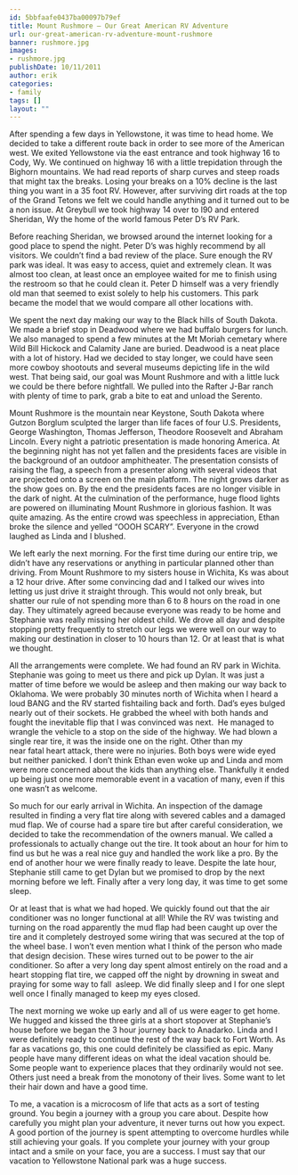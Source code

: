 ```yaml
---
id: 5bbfaafe0437ba00097b79ef
title: Mount Rushmore – Our Great American RV Adventure
url: our-great-american-rv-adventure-mount-rushmore
banner: rushmore.jpg
images:
- rushmore.jpg
publishDate: 10/11/2011
author: erik
categories:
- family
tags: []
layout: ""
---
```

After spending a few days in Yellowstone, it was time to head home. We decided to take a different route back in order to see more of the American west. We exited Yellowstone via the east entrance and took highway 16 to Cody, Wy. We continued on highway 16 with a little trepidation through the Bighorn mountains. We had read reports of sharp curves and steep roads that might tax the breaks. Losing your breaks on a 10% decline is the last thing you want in a 35 foot RV. However, after surviving dirt roads at the top of the Grand Tetons we felt we could handle anything and it turned out to be a non issue. At Greybull we took highway 14 over to I90 and entered Sheridan, Wy the home of the world famous Peter D&#8217;s RV Park.

Before reaching Sheridan, we browsed around the internet looking for a good place to spend the night. Peter D&#8217;s was highly recommend by all visitors. We couldn&#8217;t find a bad review of the place. Sure enough the RV park was ideal. It was easy to access, quiet and extremely clean. It was almost too clean, at least once an employee waited for me to finish using the restroom so that he could clean it. Peter D himself was a very friendly old man that seemed to exist solely to help his customers. This park became the model that we would compare all other locations with.

We spent the next day making our way to the Black hills of South Dakota. We made a brief stop in Deadwood where we had buffalo burgers for lunch. We also managed to spend a few minutes at the Mt Moriah cemetary where Wild Bill Hickock and Calamity Jane are buried. Deadwood is a neat place with a lot of history. Had we decided to stay longer, we could have seen more cowboy shootouts and several museums depicting life in the wild west. That being said, our goal was Mount Rushmore and with a little luck we could be there before nightfall. We pulled into the Rafter J-Bar ranch with plenty of time to park, grab a bite to eat and unload the Serento.

Mount Rushmore is the mountain near Keystone, South Dakota where Gutzon Borglum sculpted the larger than life faces of four U.S. Presidents, George Washington, Thomas Jefferson, Theodore Roosevelt and Abraham Lincoln. Every night a patriotic presentation is made honoring America. At the beginning night has not yet fallen and the presidents faces are visible in the background of an outdoor amphitheater. The presentation consists of raising the flag, a speech from a presenter along with several videos that are projected onto a screen on the main platform. The night grows darker as the show goes on. By the end the presidents faces are no longer visible in the dark of night. At the culmination of the performance, huge flood lights are powered on illuminating Mount Rushmore in glorious fashion. It was quite amazing. As the entire crowd was speechless in appreciation, Ethan broke the silence and yelled &#8220;OOOH SCARY&#8221;. Everyone in the crowd laughed as Linda and I blushed.

We left early the next morning. For the first time during our entire trip, we didn&#8217;t have any reservations or anything in particular planned other than driving. From Mount Rushmore to my sisters house in Wichita, Ks was about a 12 hour drive. After some convincing dad and I talked our wives into letting us just drive it straight through. This would not only break, but shatter our rule of not spending more than 6 to 8 hours on the road in one day. They ultimately agreed because everyone was ready to be home and Stephanie was really missing her oldest child. We drove all day and despite stopping pretty frequently to stretch our legs we were well on our way to making our destination in closer to 10 hours than 12. Or at least that is what we thought.

All the arrangements were complete. We had found an RV park in Wichita. Stephanie was going to meet us there and pick up Dylan. It was just a matter of time before we would be asleep and then making our way back to Oklahoma. We were probably 30 minutes north of Wichita when I heard a loud BANG and the RV started fishtailing back and forth. Dad&#8217;s eyes bulged nearly out of their sockets. He grabbed the wheel with both hands and fought the inevitable flip that I was convinced was next.  He managed to wrangle the vehicle to a stop on the side of the highway. We had blown a single rear tire, it was the inside one on the right. Other than my near fatal heart attack, there were no injuries. Both boys were wide eyed but neither panicked. I don&#8217;t think Ethan even woke up and Linda and mom were more concerned about the kids than anything else. Thankfully it ended up being just one more memorable event in a vacation of many, even if this one wasn&#8217;t as welcome.

So much for our early arrival in Wichita. An inspection of the damage resulted in finding a very flat tire along with severed cables and a damaged mud flap. We of course had a spare tire but after careful consideration, we decided to take the recommendation of the owners manual. We called a professionals to actually change out the tire. It took about an hour for him to find us but he was a real nice guy and handled the work like a pro. By the end of another hour we were finally ready to leave. Despite the late hour, Stephanie still came to get Dylan but we promised to drop by the next morning before we left. Finally after a very long day, it was time to get some sleep.

Or at least that is what we had hoped. We quickly found out that the air conditioner was no longer functional at all! While the RV was twisting and turning on the road apparently the mud flap had been caught up over the tire and it completely destroyed some wiring that was secured at the top of the wheel base. I won&#8217;t even mention what I think of the person who made that design decision. These wires turned out to be power to the air conditioner. So after a very long day spent almost entirely on the road and a heart stopping flat tire, we capped off the night by drowning in sweat and praying for some way to fall  asleep. We did finally sleep and I for one slept well once I finally managed to keep my eyes closed.

The next morning we woke up early and all of us were eager to get home. We hugged and kissed the three girls at a short stopover at Stephanie&#8217;s house before we began the 3 hour journey back to Anadarko. Linda and I were definitely ready to continue the rest of the way back to Fort Worth. As far as vacations go, this one could definitely be classified as epic. Many people have many different ideas on what the ideal vacation should be. Some people want to experience places that they ordinarily would not see. Others just need a break from the monotony of their lives. Some want to let their hair down and have a good time.

To me, a vacation is a microcosm of life that acts as a sort of testing ground. You begin a journey with a group you care about. Despite how carefully you might plan your adventure, it never turns out how you expect. A good portion of the journey is spent attempting to overcome hurdles while still achieving your goals. If you complete your journey with your group intact and a smile on your face, you are a success. I must say that our vacation to Yellowstone National park was a huge success.